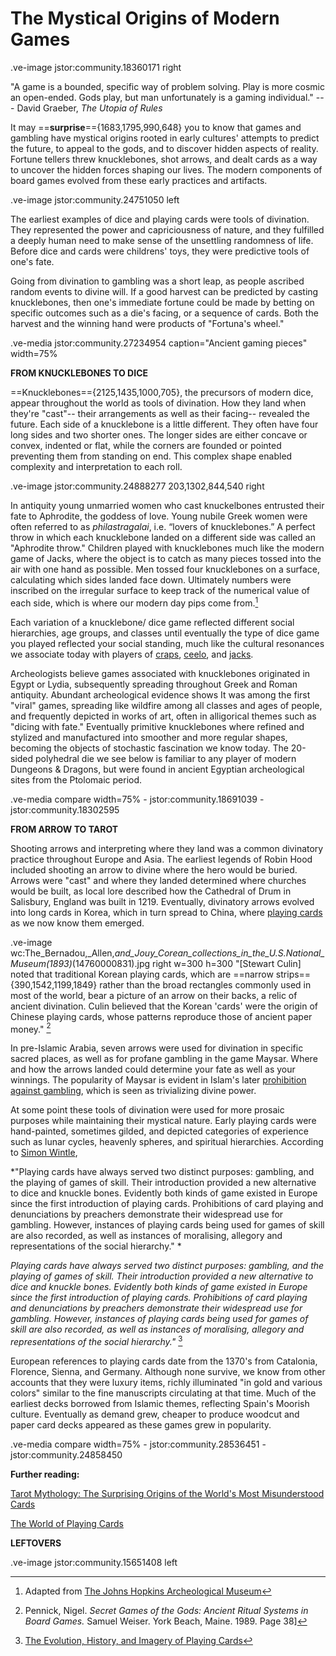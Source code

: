 # The Mystical Origins of Modern Games

.ve-image jstor:community.18360171 right 

"A game is a bounded, specific way of problem solving. Play is more cosmic an open-ended. Gods play, but man unfortunately is a gaming individual." --- David Graeber, *The Utopia of Rules*

It may ==**surprise**=={1683,1795,990,648} you to know that games and gambling have mystical origins rooted in early cultures' attempts to predict the future, to appeal to the gods, and to discover hidden aspects of reality. Fortune tellers threw knucklebones, shot arrows, and dealt cards as a way to uncover the hidden forces shaping our lives. The modern components of board games evolved from these early practices and artifacts. 

.ve-image jstor:community.24751050 left

The earliest examples of dice and playing cards were tools of divination. They represented the power and capriciousness of nature, and they fulfilled a deeply human need to make sense of the unsettling randomness of life. Before dice and cards were childrens' toys, they were predictive tools of one's fate. 

Going from divination to gambling was a short leap, as people ascribed random events to divine will. If a good harvest can be predicted by casting knucklebones, then one's immediate fortune could be made by betting on specific outcomes such as a die's facing, or a sequence of cards. Both the harvest and the winning hand were products of "Fortuna's wheel."

.ve-media jstor:community.27234954 caption="Ancient gaming pieces" width=75%

**FROM KNUCKLEBONES TO DICE**

==Knucklebones=={2125,1435,1000,705}, the precursors of modern dice, appear throughout the world as tools of divination. How they land when they're "cast"-- their arrangements as well as their facing-- revealed the future. Each side of a knucklebone is a little different. They often have four long sides and two shorter ones. The longer sides are either concave or convex, indented or flat, while the corners are founded or pointed preventing them from standing on end. This complex shape enabled complexity and interpretation to each roll. 

.ve-image jstor:community.24888277 203,1302,844,540 right

In antiquity young unmarried women who cast knuckelbones entrusted their fate to Aphrodite, the goddess of love. Young nubile Greek women were often referred to as *philastragalai*, i.e. “lovers of knucklebones.” A perfect throw in which each knucklebone landed on a different side was called an "Aphrodite throw." Children played with knucklebones much like the modern game of Jacks, where the object is to catch as many pieces tossed into the air with one hand as possible. Men tossed four knucklebones on a surface, calculating which sides landed face down. Ultimately numbers were inscribed on the irregular surface to keep track of the numerical value of each side, which is where our modern day pips come from.[^1] 


Each variation of a knucklebone/ dice game reflected different social hierarchies, age groups, and classes until eventually the type of dice game you played reflected your social standing, much like the cultural resonances we associate today with players of [craps](https://www.caesars.com/casino-gaming-blog/latest-posts/table-games/craps/learn-how-to-play-craps-for-beginners), [ceelo](https://www.youtube.com/watch?v=SudAzo5k240), and [jacks](https://thegeniusofplay.org/genius/play-ideas-tips/play-ideas/jacks-game.aspx).

Archeologists believe games associated with knucklebones originated in Egypt or Lydia, subsequently spreading throughout Greek and Roman antiquity. Abundant archeological evidence shows It was among the first "viral" games, spreading like wildfire among all classes and ages of people, and frequently depicted in works of art, often in alligorical themes such as "dicing with fate." Eventually primitive knucklebones where refined and stylized and manufactured into smoother and more regular shapes, becoming the objects of stochastic fascination we know today. The 20-sided polyhedral die we see below is familiar to any player of modern Dungeons & Dragons, but were found in ancient Egyptian archeological sites from the Ptolomaic period. 

.ve-media compare width=75%
    - jstor:community.18691039
    - jstor:community.18302595

**FROM ARROW TO TAROT**

Shooting arrows and interpreting where they land was a common divinatory practice throughout Europe and Asia. The earliest legends of Robin Hood included shooting an arrow to divine where the hero would be buried. Arrows were "cast" and where they landed determined where churches would be built, as local lore described how the Cathedral of Drum in Salisbury, England was built in 1219. Eventually, divinatory arrows evolved into long cards in Korea, which in turn spread to China, where [playing cards](https://www.wopc.co.uk/china/) as we now know them emerged.

.ve-image wc:The_Bernadou,_Allen,_and_Jouy_Corean_collections_in_the_U.S._National_Museum_(1893)_(14760000831).jpg right w=300 h=300 
"[Stewart Culin] noted that traditional Korean playing cards, which are ==narrow strips=={390,1542,1199,1849} rather than the broad rectangles commonly used in most of the world, bear a picture of an arrow on their backs, a relic of ancient divination. Culin believed that the Korean 'cards' were the origin of Chinese playing cards, whose patterns reproduce those of ancient paper money." [^2]

In pre-Islamic Arabia, seven arrows were used for divination in specific sacred places, as well as for profane gambling in the game Maysar. Where and how the arrows landed could determine your fate as well as your winnings. The popularity of Maysar is evident in Islam's later [prohibition against gambling](https://aims.education/maysir-and-games-of-chances-in-islam/), which is seen as trivializing divine power.

At some point these tools of divination were used for more prosaic purposes while maintaining their mystical nature. Early playing cards were hand-painted, sometimes gilded, and depicted categories of experience such as lunar cycles, heavenly spheres, and spiritual hierarchies. According to [Simon Wintle](https://www.collectorsweekly.com/articles/guest-column-the-evolution-history-and-imagery-of-playing-cards/), 

*"Playing cards have always served two distinct purposes: gambling, and the playing of games of skill. Their introduction provided a new alternative to dice and knuckle bones. Evidently both kinds of game existed in Europe since the first introduction of playing cards. Prohibitions of card playing and denunciations by preachers demonstrate their widespread use for gambling. However, instances of playing cards being used for games of skill are also recorded, as well as instances of moralising, allegory and representations of the social hierarchy." *

*Playing cards have always served two distinct purposes: gambling, and the playing of games of skill. Their introduction provided a new alternative to dice and knuckle bones. Evidently both kinds of game existed in Europe since the first introduction of playing cards. Prohibitions of card playing and denunciations by preachers demonstrate their widespread use for gambling. However, instances of playing cards being used for games of skill are also recorded, as well as instances of moralising, allegory and representations of the social hierarchy."* [^3] 

European references to playing cards date from the 1370's from Catalonia, Florence, Sienna, and Germany. Although none survive, we know from other accounts that they were luxury items, richly illuminated "in gold and various colors" similar to the fine manuscripts circulating at that time. Much of the earliest decks borrowed from Islamic themes, reflecting Spain's Moorish culture. Eventually as demand grew, cheaper to produce woodcut and paper card decks appeared as these games grew in popularity. 

.ve-media compare width=75%
    - jstor:community.28536451
    - jstor:community.24858450

**Further reading:**

[Tarot Mythology: The Surprising Origins of the World's Most Misunderstood Cards](https://www.collectorsweekly.com/articles/the-surprising-origins-of-tarot-most-misunderstood-cards/)

[The World of Playing Cards](https://www.wopc.co.uk/)

**LEFTOVERS**

.ve-image jstor:community.15651408 left

[^1]: Adapted from [The Johns Hopkins Archeological Museum](https://archaeologicalmuseum.jhu.edu/class-projects/archaeology-of-daily-life/childhood/knucklebones/) 
[^2]: Pennick, Nigel. *Secret Games of the Gods: Ancient Ritual Systems in Board Games.* Samuel Weiser. York Beach, Maine. 1989. Page 38]
[^3]: [The Evolution, History, and Imagery of Playing Cards](https://www.collectorsweekly.com/articles/guest-column-the-evolution-history-and-imagery-of-playing-cards/)
